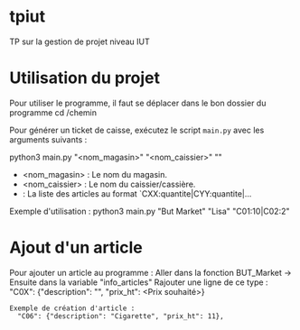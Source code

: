 # tpiut
TP sur la gestion de projet niveau IUT

# Utilisation du projet

Pour utiliser le programme, il faut se déplacer dans le bon dossier du programme
  cd /chemin

Pour générer un ticket de caisse, exécutez le script `main.py` avec les arguments suivants :

python3 main.py "<nom_magasin>" "<nom_caissier>" "<articles>"

- <nom_magasin> : Le nom du magasin.
- <nom_caissier> : Le nom du caissier/cassière.
- <articles> : La liste des articles au format `CXX:quantite|CYY:quantite|...

Exemple d'utilisation :
python3 main.py "But Market" "Lisa" "C01:10|C02:2"

# Ajout d'un article

Pour ajouter un article au programme : 
  Aller dans la fonction BUT_Market 
    -> Ensuite dans la variable "info_articles"
    Rajouter une ligne de ce type : "C0X": {"description": "<Nom article>", "prix_ht": <Prix souhaité>}
    
    Exemple de création d'article : 
      "C06": {"description": "Cigarette", "prix_ht": 11},
      
